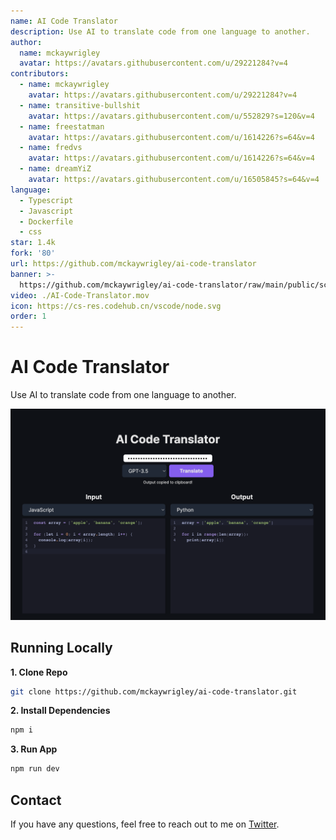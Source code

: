 ```yaml
---
name: AI Code Translator
description: Use AI to translate code from one language to another.
author:
  name: mckaywrigley
  avatar: https://avatars.githubusercontent.com/u/29221284?v=4
contributors:
  - name: mckaywrigley
    avatar: https://avatars.githubusercontent.com/u/29221284?v=4
  - name: transitive-bullshit
    avatar: https://avatars.githubusercontent.com/u/552829?s=120&v=4
  - name: freestatman
    avatar: https://avatars.githubusercontent.com/u/1614226?s=64&v=4
  - name: fredvs
    avatar: https://avatars.githubusercontent.com/u/1614226?s=64&v=4
  - name: dreamYiZ
    avatar: https://avatars.githubusercontent.com/u/16505845?s=64&v=4
language:
  - Typescript
  - Javascript
  - Dockerfile
  - css
star: 1.4k
fork: '80'
url: https://github.com/mckaywrigley/ai-code-translator
banner: >-
  https://github.com/mckaywrigley/ai-code-translator/raw/main/public/screenshot.png
video: ./AI-Code-Translator.mov
icon: https://cs-res.codehub.cn/vscode/node.svg
order: 1
---
```


# AI Code Translator

Use AI to translate code from one language to another.

![AI Code Translator](./public/screenshot.png)

## Running Locally

**1. Clone Repo**

```bash
git clone https://github.com/mckaywrigley/ai-code-translator.git
```

**2. Install Dependencies**

```bash
npm i
```

**3. Run App**

```bash
npm run dev
```

## Contact

If you have any questions, feel free to reach out to me on [Twitter](https://twitter.com/mckaywrigley).

